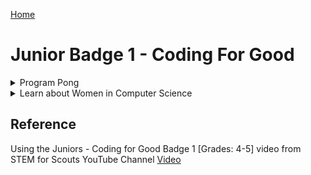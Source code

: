 [Home](/)

# Junior Badge 1 - Coding For Good
<details><summary>Program Pong </summary>
     
   Pong is a game where you use a paddle to hit a ball to defend a space or edge [Video](https://www.youtube.com/watch?v=GeyjtKVWkx4&t=120s)

   For this part of the badge you will use Scratch to program your own Pong game.

In this game you are going to program: 
   A ball to move around your space. 
   A paddle that you can control with arrow keys.
   An area to defend.
   Add sounds when the paddle hits the ball and when the ball hits the area/item you are defending.
   
<details><summary>Pong Game Steps</summary>
 
   ## Creating a Pong Game
<details><summary>Setup</summary>

   1.  Open the scratch website in a new tab - <a href="http://scratch.mit.edu" target="_blank" rel="noopener">Scratch</a>

   1.  If you would like to Login ask an adult to help you set up an account, or you can just use the browser version you can save it to the computer without creating an account. [Video](https://www.youtube.com/watch?v=v2zEevGKPWs&t=270s)

   2.  Then click "Create" [Video](https://www.youtube.com/watch?v=v2zEevGKPWs&t=260s)
![Click Create](/CreateButton.png)

   4.  Name your program if you signed in. [Video](https://www.youtube.com/watch?v=v2zEevGKPWs&t=265s)

   5.  Pick a Backdrop [Video](https://www.youtube.com/watch?v=v2zEevGKPWs&t=276s)
     * Any backdrop will work, pick your favorite - you can go back and change this later
     <img src="/ChooseABackground.png" width="300">

   6.  Pick a Ball Sprite 
     * Sprite1 (the cat is already picked for you)
       You can delete this one unless you want to use the cat.
     * Add Ball (or your own choice)
     <img src="/ChooseASprite.png" width="300">
     <p>After clicking on "Choose A Sprite" start typing in the search box to find either a Ball or your own shape.</p>

   7. Pick a Paddle Sprite
     <p>After clicking on "Choose A Sprite" start typing in the search box to find either a Ball or your own shape.</p>
   
</details>

<details><summary>Introduction</summary>
   
   ## Creating a Gem Chaser Game

   Use your coding skills to create a game with 3 elements a cat, parrot and crystal. 

   The player will try to move the cat around the screen to avoid the bird while trying to catch the crystal.


   Steps for this game:
   The cat will be controlled by the player using the arrow buttons and look like it's walking.
   The crystal will move randomly around the board.
   The bird will chase the cat, and look like it's flying. 
   The cat will meow when it catches the crystal.
   The bird will make a different noise when it catches the cat.
</details>   
<details><summary>1. Setup</summary>
   
  

   6.  Pick the 3 Sprites 
     * Sprite1 (the cat is already picked for you)
     * Add Crystal, and Parrot
     <img src="/ChooseASprite.png" width="300">
     <p>After clicking on "Choose A Sprite" start typing in the search box to find both Parrot and Crystal.</p>
   <p><img src="/Crystal.png" width="300"></p>
   <p><img src="/Parrot.png" width="300"></p>
</details>
<details><summary>2. Code Sprite1</summary>   
   
   ##  Adding Code to Sprite1 [Video Help](https://www.youtube.com/watch?v=v2zEevGKPWs&t=388s)
   
   1. Adding Event Blocks (Yellow) to Sprite1 [Video](https://www.youtube.com/watch?v=v2zEevGKPWs&t=432s)
        *  Click on the Correct Sprite - start with Sprite1 (the cat) [Video](https://www.youtube.com/watch?v=v2zEevGKPWs&t=387s)
        *  Add the Event Block - "when ___ key pressed"
        *  Change the key so each Event responds to a different key
        *    <img src="/SpriteEventBlocksPickkey.png" width="300">
        *  One event for each arrow key up, right, left and down
        *    <img src="/Sprite1_eventblocks.png" width="300">
   2. Adding Motion Blocks (Blue) [Video](https://www.youtube.com/watch?v=v2zEevGKPWs&t=540s)
    
    
       A.   Change the direction the sprite points by adding the Motion Block "point in direction __ " [Video](https://www.youtube.com/watch?v=v2zEevGKPWs&t=592s) 
       *   Add the movement block to each event - 4 total, 
       *   Adjust the direction to face direction of movement [Video](https://www.youtube.com/watch?v=v2zEevGKPWs&t=615s)
     
       B.    Take Steps by adding "Move __ Steps" block [Video](https://www.youtube.com/watch?v=v2zEevGKPWs&t=636s)
       *   Check that the 4 events (yellow blocks) have 2 motion blocks (blue) under each them 
       *   <img src="/Sprite1_steps%20and%20direction.png" width="400">
       *   That the arrow key matches the direction of the steps [Video](https://www.youtube.com/watch?v=v2zEevGKPWs&t=660s)
</details>  
<details><summary>3. Test your code </summary>   

   ### Test your code       
   * Do you noticing that Sprite1 moves off the end of the screen [Video](https://www.youtube.com/watch?v=v2zEevGKPWs&t=827s)
       * Keep Sprite1 in the frame by adding the Motion Block "If on edge, bounce" [Video](https://www.youtube.com/watch?v=v2zEevGKPWs&t=848s)
       <img src="/Sprite1_bounce%20on%20edge.png" width="400">
   * Do you want Sprite1 to look like it's walking or running? [Video](https://www.youtube.com/watch?v=v2zEevGKPWs&t=848s)
       * Add the Looks Block "next costume". [Video](https://www.youtube.com/watch?v=v2zEevGKPWs&t=1040s)
       <img src="/Sprite1_nextcostume.png" width="400">
   * Do you want Sprite1 to move faster or slower? 
       * Change the number in the "Move __ Steps" block.  [Video](https://www.youtube.com/watch?v=v2zEevGKPWs&t=1100s)
       * Increase to move faster, recommend changing to 20.
       <img src="/Sprite1_nextcostume.png" width="400">
   * Do you want Sprite1 to be larger or smaller, Crystal to be smaller of large?
       * Change the size in the setup area. [Video Sprite](https://www.youtube.com/watch?v=v2zEevGKPWs&t=1135s) [Video Crystal](https://www.youtube.com/watch?v=v2zEevGKPWs&t=1180s)
</details>
<details><summary>4. Code the Crystal </summary>    
   
   ## Adding Code to Crystal     
Now that the Cat can walk around we'd like the crystal to move around the board.

We would like this event to start as soon as we click the green flag. 
1. Click on the Crystal Sprite
2. Adjust the size of the Crystal
3. Add an Event Block 
  * Add the Events Block "when green flag clicked" to the design space. [Video](https://www.youtube.com/watch?v=v2zEevGKPWs&t=1199s)
4. Add a Movement Block
  * Add the Movement Block "glide one secs to random position" [Video](https://www.youtube.com/watch?v=v2zEevGKPWs&t=1216s)
5. Add a Loop using a Control Block
  * We want the Movement Block to happen again and again while the game is going, if you test it now it does not [Video](https://www.youtube.com/watch?v=v2zEevGKPWs&t=1225s)
  * A Loop is ideal for this. [Video](https://www.youtube.com/watch?v=v2zEevGKPWs&t=1290s)
  * Add a "forever" block (orange) [Video](https://www.youtube.com/watch?v=v2zEevGKPWs&t=1363s) under the Event Block (yellow) then put the Movement block (blue) in the grove [Video](https://www.youtube.com/watch?v=v2zEevGKPWs&t=1376s)
<img src="/Crystal_loop.png" width="400">
</details>
<details><summary>5. Code the Parrot </summary>    
   
   ## Adding Code to Parrot
   Now the movement for the Sprite1 and Crystal are set, we'd like the bird to chase the Sprite1.
1. Click on the Parrot Sprite [Video](https://www.youtube.com/watch?v=v2zEevGKPWs&t=1465s)
2. Adjust the size of the Parrot 
3. Add an Event Block 
   * Add the Events Block "when green flag clicked" to the design space. [Video](https://www.youtube.com/watch?v=v2zEevGKPWs&t=1495s)
4. Add a Movement Block to Change direction pointing
   * Add the Movement Block "point towards _____" [Video](https://www.youtube.com/watch?v=v2zEevGKPWs&t=1500s)
   * Select Sprite1 from block menu
5. Add a Movement Block to take steps  
   * Add the Movement Block "move __ steps"
   * The number chosen should be smaller than the number of steps Sprite1 takes. This number can be adjusted to make the game easier or harder. [Video](https://www.youtube.com/watch?v=v2zEevGKPWs&t=1625s)
6. Add a Loop using a Control Block
   * We want the Movement Block to happen again and again while the game is going, so we are adding a loop again.
   * Add a "forever" block (orange) under the Event Block (yellow) then put the Movement blocks (blue) in the grove
<img src="/Parrot_move.png" width="400">
</details>
<details><summary>6. Make the Parrot look like it's flying </summary>    
   
   ### Making the Parrot look like it's flying
1. Add an Events Block [Video](https://www.youtube.com/watch?v=v2zEevGKPWs&t=1780s)
   * Add the Events Block "when green flag clicked" to the design space.
2. Add a Looks Block
   * Add a Looks Block "next costume"
3. Add a Loop using a Control Block
   * We want the Movement Block to happen again and again while the game is going, so we are adding a loop again.
   * Add a "forever" block (orange) under the Event Block (yellow) then put the Looks Block (purple) in the grove
   * If you try the code now, the costume will change too quickly
4. Add a Contol Block
   * Add Controls Block "wait 1 sec" into the loop
   * Adjust the number to control the speed.
<img src="/Parrot_loops.png" width="400">
</details>
<details><summary>7. Add a sound to Sprite1 </summary>    
   
   ### Making the Sprite1 make a sound when it catches Crystal
1. Add an Events Block (yellow) [Video](https://www.youtube.com/watch?v=v2zEevGKPWs&t=1998s)
   * Add the Events Block "when green flag clicked" to the design space.
2. Add a Controls Block (orange)
   * Add an "If <> Then" Block [Video](https://www.youtube.com/watch?v=v2zEevGKPWs&t=2029s)
3. Add a Sensing Block (Teal)
   * Add "touching ____ " Block into the "If Then" Block. [Video](https://www.youtube.com/watch?v=v2zEevGKPWs&t=2060s)
   * Select Crystal from the menu 
4. Add a Sounds Block [Video](https://www.youtube.com/watch?v=v2zEevGKPWs&t=2118s)
   * Add a "play sound Meow until done"
5. Add a Loop using a Control Block
   * We want the sound to happen again and again when the two Sprites touch while the game is going, so we are adding a forever loop. [Video](https://www.youtube.com/watch?v=v2zEevGKPWs&t=2155s)
   * Add a "forever" block (orange) under the Event Block (yellow) then put the sound blocks (purple) in the grove.
<img src="/Noise_Sprite1_crystal.png" width="400">
</details>
<details><summary>8. Add sound to Parrot </summary> 
   
   ### Making the Parrot make a sound when it catches Sprite1
1. Add an Events Block (yellow) [Video](https://www.youtube.com/watch?v=v2zEevGKPWs&t=2260s)
     * Add the Events Block "when green flag clicked" to the design space.
2. Add a Controls Block (orange)
     * Add an "If <> Then" Block
3. Add a Sensing Block (Teal)
     * Add "touching ____ " Block into the "If Then" Block.
     * Select Sprite1 from the menu 
4. Add a Sounds Block
     * Use the sounds tab to add a new sound. [Video](https://www.youtube.com/watch?v=v2zEevGKPWs&t=2117s) 
     * Add a "play sound Meow until done"
     * Change "Meow" to the new sound.
5. Add a Loop using a Control Block
     * We want the sound to happen again and again when the two Sprites touch while the game is going, so we are adding a forever loop again.
     * Add a "forever" block (orange) under the Event Block (yellow) then put the sound blocks (purple) in the grove
   <img src="/Noise_Parrot_Sprite1.png" width="400">
</details>
   
### Trouble Shooting
Try playing your game. Can you change parameters to make it easier or harder? What do you think needs to change? Can you change it?

Don't forget to save your game!
   
Let others play your game!
</details>
</details>
<details><summary>Learn about Women in Computer Science</summary>

Pick two:
    
[Grace Hopper -- Queen of Code](https://www.youtube.com/watch?v=5sNuPYJpSCI)

[Grace Hooper Written Bio](https://www.womenshistory.org/education-resources/biographies/grace-hopper)

[Ada Lovelace -- First Computer Programer](https://www.youtube.com/watch?v=2vg-0mlSnSE)

[Margaret Hamilton - Helped to ](https://www.google.com/search?q=margaret+hamilton&sca_esv=581256897&rlz=1C5CHFA_enUS720US720&biw=1499&bih=859&tbm=vid&sxsrf=AM9HkKkx-gshZyQxDm_RljDvNAOb6CksHQ%3A1699637937595&ei=sWpOZazyI6HF0PEPuL-ewAU&gs_ssp=eJzj4tLP1TdILjDMTTY0YPQSzE0sSk8sSi1RyEjMzcwpyc8DAJkRCnA&oq=margaret+&gs_lp=Eg1nd3Mtd2l6LXZpZGVvIgltYXJnYXJldCAqAggAMhEQLhiKBRixAxiDARjUAhiRAjIREC4YgwEY1AIYsQMYigUYkQIyCBAuGIAEGLEDMgsQLhiABBixAxiDATILEC4YgAQYsQMYgwEyCxAuGIAEGLEDGIMBMggQLhiABBixAzILEC4YgAQYsQMYgwEyCxAuGIoFGLEDGIMBMg4QLhiABBjHARivARiOBUiXHlAAWKkScAB4AJABAJgBjAGgAfgIqgEDMC45uAEByAEA-AEBwgIHECMYigUYJ8ICBBAjGCfCAggQLhiKBRiRAsICCBAAGIoFGJECwgIREC4YgAQYsQMYgwEYxwEY0QPCAgsQABiABBixAxiDAcICCxAAGIoFGLEDGIMBwgIHEAAYigUYQ8ICDhAAGIoFGLEDGIMBGJECwgIOEC4YgAQYsQMYxwEY0QPCAggQABiABBixA8ICChAuGIoFGLEDGEPCAg0QLhiKBRixAxiDARhDiAYB&sclient=gws-wiz-video#fpstate=ive&vld=cid:7673397b,vid:kTn56jJW4zY,st:0)
    
[Raye Montague - Interview Naval engineer, and ended up revolutionizing the way ships and submarines are designed](https://youtu.be/1ejoOFulfmQ?si=Ozfe-SOGPAmNoRsE)
    
[Raye Montague - Life story book](https://www.youtube.com/watch?v=maBiBjirKwk)
    
[Fran Kalah - Interview, Pixar Graphic Designer](https://www.khanacademy.org/computing/pixar/crowds/crowds-1/v/meet-fran-kalal)
    
[Isis Anchalee - Computer Engineer and Social Media Activist](https://vimeo.com/212810094)
</details>


## Reference 
Using the Juniors - Coding for Good Badge 1 [Grades: 4-5] video from STEM for Scouts YouTube Channel [Video](https://www.youtube.com/watch?v=GeyjtKVWkx4&t=229s)

